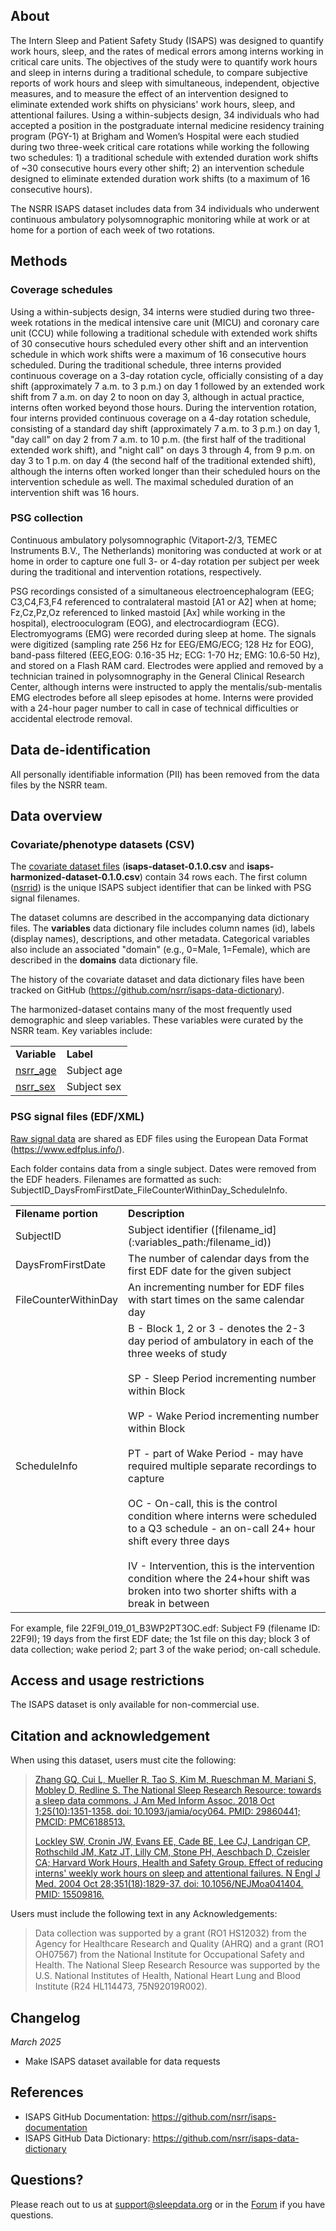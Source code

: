 ## About

The Intern Sleep and Patient Safety Study (ISAPS) was designed to quantify work hours, sleep, and the rates of medical errors among interns working in critical care units. The objectives of the study were to quantify work hours and sleep in interns during a traditional schedule, to compare subjective reports of work hours and sleep with simultaneous, independent, objective measures, and to measure the effect of an intervention designed to eliminate extended work shifts on physicians' work hours, sleep, and attentional failures. Using a within-subjects design, 34 individuals who had accepted a position in the postgraduate internal medicine residency training program (PGY-1) at Brigham and Women’s Hospital were each studied during two three-week critical care rotations while working the following two schedules: 1) a traditional schedule with extended duration work shifts of ~30 consecutive hours every other shift; 2) an intervention schedule designed to eliminate extended duration work shifts (to a maximum of 16 consecutive hours).

The NSRR ISAPS dataset includes data from 34 individuals who underwent continuous ambulatory polysomnographic monitoring while at work or at home for a portion of each week of two rotations.

## Methods

### Coverage schedules

Using a within-subjects design, 34 interns were studied during two three-week rotations in the medical intensive care unit (MICU) and coronary care unit (CCU) while following a traditional schedule with extended work shifts of 30 consecutive hours scheduled every other shift and an intervention schedule in which work shifts were a maximum of 16 consecutive hours scheduled. During the traditional schedule, three interns provided continuous coverage on a 3-day rotation cycle, officially consisting of a day shift (approximately 7 a.m. to 3 p.m.) on day 1 followed by an extended work shift from 7 a.m. on day 2 to noon on day 3, although in actual practice, interns often worked beyond those hours. During the intervention rotation, four interns provided continuous coverage on a 4-day rotation schedule, consisting of a standard day shift (approximately 7 a.m. to 3 p.m.) on day 1, "day call" on day 2 from 7 a.m. to 10 p.m. (the first half of the traditional extended work shift), and "night call" on days 3 through 4, from 9 p.m. on day 3 to 1 p.m. on day 4 (the second half of the traditional extended shift), although the interns often worked longer than their scheduled hours on the intervention schedule as well. The maximal scheduled duration of an intervention shift was 16 hours.

### PSG collection

Continuous ambulatory polysomnographic (Vitaport-2/3, TEMEC Instruments B.V., The Netherlands) monitoring was conducted at work or at home in order to capture one full 3- or 4-day rotation per subject per week during the traditional and intervention rotations, respectively.

PSG recordings consisted of a simultaneous electroencephalogram (EEG; C3,C4,F3,F4 referenced to contralateral mastoid [A1 or A2] when at home; Fz,Cz,Pz,Oz referenced to linked mastoid [Ax] while working in the hospital), electrooculogram (EOG), and electrocardiogram (ECG). Electromyograms (EMG) were recorded during sleep at home. The signals were digitized (sampling rate 256 Hz for EEG/EMG/ECG; 128 Hz for EOG), band-pass filtered (EEG,EOG: 0.16-35 Hz; ECG: 1-70 Hz; EMG: 10.6-50 Hz), and stored on a Flash RAM card. Electrodes were applied and removed by a technician trained in polysomnography in the General Clinical Research Center, although interns were instructed to apply the mentalis/sub-mentalis EMG electrodes before all sleep episodes at home. Interns were provided with a 24-hour pager number to call in case of technical difficulties or accidental electrode removal.

## Data de-identification

All personally identifiable information (PII) has been removed from the data files by the NSRR team.

## Data overview

### Covariate/phenotype datasets (CSV)

The [covariate dataset files](:files_path:/datasets) (**isaps-dataset-0.1.0.csv** and **isaps-harmonized-dataset-0.1.0.csv**) contain 34 rows each. The first column ([nsrrid](:variables_path:/nsrrid)) is the unique ISAPS subject identifier that can be linked with PSG signal filenames. 

The dataset columns are described in the accompanying data dictionary files. The **variables** data dictionary file includes column names (id), labels (display names), descriptions, and other metadata. Categorical variables also include an associated "domain" (e.g., 0=Male, 1=Female), which are described in the **domains** data dictionary file. 

The history of the covariate dataset and data dictionary files have been tracked on GitHub (https://github.com/nsrr/isaps-data-dictionary). 

The harmonized-dataset contains many of the most frequently used demographic and sleep variables. These variables were curated by the NSRR team. Key variables include:

  <table>
    <tr><td><b>Variable</b></td><td><b>Label</b></td></tr>
    <tr><td><a href=":variables_path:/nsrr_age">nsrr_age</a></td><td>Subject age</td></tr>
    <tr><td><a href=":variables_path:/nsrr_sex">nsrr_sex</a></td><td>Subject sex</td></tr> 
  </table>

### PSG signal files (EDF/XML)

[Raw signal data](:files_path:/original) are shared as EDF files using the European Data Format (https://www.edfplus.info/). 

Each folder contains data from a single subject. Dates were removed from the EDF headers. Filenames are formatted as such: SubjectID_DaysFromFirstDate_FileCounterWithinDay_ScheduleInfo.

  <table>
    <tr><td><b>Filename portion</b></td><td><b>Description</b></td></tr>
    <tr><td>SubjectID</td><td>Subject identifier ([filename_id](:variables_path:/filename_id))</td></tr>
    <tr><td>DaysFromFirstDate</td><td>The number of calendar days from the first EDF date for the given subject </td></tr>
    <tr><td>FileCounterWithinDay</td><td>An incrementing number for EDF files with start times on the same calendar day </td></tr>  
    <tr><td>ScheduleInfo</td><td>B - Block 1, 2 or 3 - denotes the 2-3 day period of ambulatory in each of the three weeks of study <br><br> SP - Sleep Period incrementing number within Block <br><br> WP - Wake Period incrementing number within Block <br><br> PT - part of Wake Period - may have required multiple separate recordings to capture <br><br> OC - On-call, this is the control condition where interns were scheduled to a Q3 schedule - an on-call 24+ hour shift every three days <br><br>  IV - Intervention, this is the intervention condition where the 24+hour shift was broken into two shorter shifts with a break in between </td></tr> 
  </table>

For example, file 22F9I_019_01_B3WP2PT3OC.edf: Subject F9 (filename ID: 22F9I); 19 days from the first EDF date; the 1st file on this day; block 3 of data collection; wake period 2; part 3 of the wake period; on-call schedule.

## Access and usage restrictions

The ISAPS dataset is only available for non-commercial use.

## Citation and acknowledgement

When using this dataset, users must cite the following:

> [Zhang GQ, Cui L, Mueller R, Tao S, Kim M, Rueschman M, Mariani S, Mobley D, Redline S. The National Sleep Research Resource: towards a sleep data commons. J Am Med Inform Assoc. 2018 Oct 1;25(10):1351-1358. doi: 10.1093/jamia/ocy064. PMID: 29860441; PMCID: PMC6188513.](https://pubmed.ncbi.nlm.nih.gov/29860441/)
> 
> [Lockley SW, Cronin JW, Evans EE, Cade BE, Lee CJ, Landrigan CP, Rothschild JM, Katz JT, Lilly CM, Stone PH, Aeschbach D, Czeisler CA; Harvard Work Hours, Health and Safety Group. Effect of reducing interns' weekly work hours on sleep and attentional failures. N Engl J Med. 2004 Oct 28;351(18):1829-37. doi: 10.1056/NEJMoa041404. PMID: 15509816.](https://pubmed.ncbi.nlm.nih.gov/15509816/)

Users must include the following text in any Acknowledgements:

> Data collection was supported by a grant (RO1 HS12032) from the Agency for Healthcare Research and Quality (AHRQ) and a grant (RO1 OH07567) from the National Institute for Occupational Safety and Health.  The National Sleep Research Resource was supported by the U.S. National Institutes of Health, National Heart Lung and Blood Institute (R24 HL114473, 75N92019R002).

## Changelog

*March 2025*

- Make ISAPS dataset available for data requests

## References

-	ISAPS GitHub Documentation: https://github.com/nsrr/isaps-documentation
-	ISAPS GitHub Data Dictionary: https://github.com/nsrr/isaps-data-dictionary

## Questions?

Please reach out to us at support@sleepdata.org or in the [Forum](https://sleepdata.org/forum) if you have questions.
